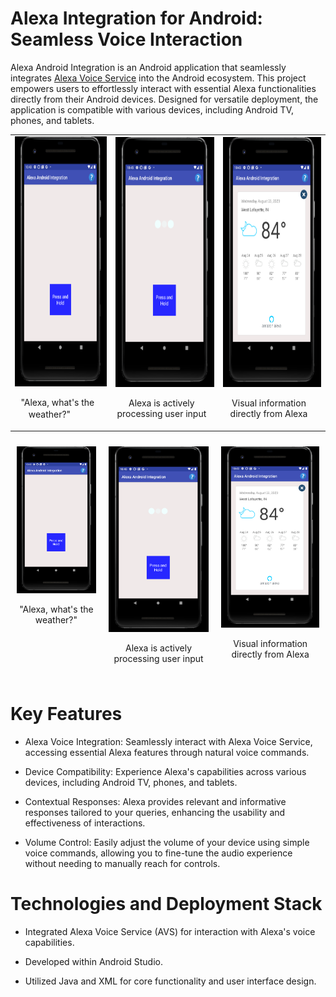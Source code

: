 # Alexa Integration for Android: Seamless Voice Interaction

Alexa Android Integration is an Android application that seamlessly integrates [Alexa Voice Service](https://developer.amazon.com/en-US/docs/alexa/alexa-voice-service/get-started-with-alexa-voice-service.html) into the Android ecosystem. This project empowers users to effortlessly interact with essential Alexa functionalities directly from their Android devices. Designed for versatile deployment, the application is compatible with various devices, including Android TV, phones, and tablets.

<div style="margin-left: 000px">
<table style="margin-left: 23;">
  <tr>
    <td style="text-align: center;">
      <img src="phone_normal.png" alt="Image 1" height="400">
      <p style="margin-left: auto; margin-right: 10px; text-align: center;">"Alexa, what's the weather?"ㅤㅤ  </p>
    </td>
    <td style="text-align: center;">
      <img src="phone_thinking.png" alt="Image 2" height="400">
      <p style="margin-left: auto; margin-right: 10px; text-align: center;">Alexa is actively processing user input</p>
    </td>
    <td style="text-align: center;">
      <img src="phone_weather.png" alt="Image 2" height="400">
      <p style="margin-left: auto; margin-right: 10px; text-align: center;">Visual information directly from Alexa</p>
    </td>
  </tr>
</table>
</div>

<div style="display: flex; justify-content: center;">
    <div style="text-align: center; padding: 10px;">
        <img src="phone_normal.png" alt="Phone Normal" width="200"/>
        <p>"Alexa, what's the weather?"</p>
    </div>
    <div style="text-align: center; padding: 10px;">
        <img src="phone_thinking.png" alt="Phone Thinking" width="200"/>
        <p>Alexa is actively processing user input</p>
    </div>
    <div style="text-align: center; padding: 10px;">
        <img src="phone_weather.png" alt="Phone Weather" width="200"/>
        <p>Visual information directly from Alexa</p>
    </div>
</div>

# Key Features

- Alexa Voice Integration: Seamlessly interact with Alexa Voice Service, accessing essential Alexa features through natural voice commands.

- Device Compatibility: Experience Alexa's capabilities across various devices, including Android TV, phones, and tablets.

- Contextual Responses: Alexa provides relevant and informative responses tailored to your queries, enhancing the usability and effectiveness of interactions.

- Volume Control: Easily adjust the volume of your device using simple voice commands, allowing you to fine-tune the audio experience without needing to manually reach for controls.

# Technologies and Deployment Stack

- Integrated Alexa Voice Service (AVS) for interaction with Alexa's voice capabilities.

- Developed within Android Studio.

- Utilized Java and XML for core functionality and user interface design.
